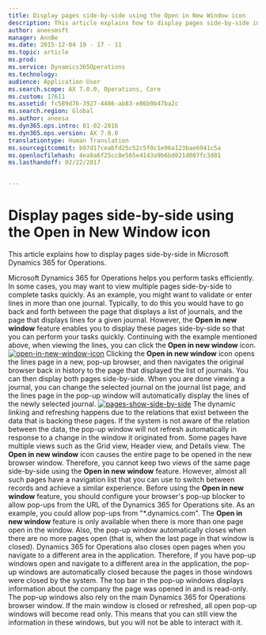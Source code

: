 ```yaml
---
title: Display pages side-by-side using the Open in New Window icon
description: This article explains how to display pages side-by-side in Microsoft Dynamics 365 for Operations.
author: aneesmsft
manager: AnnBe
ms.date: 2015-12-04 19 - 17 - 11
ms.topic: article
ms.prod: 
ms.service: Dynamics365Operations
ms.technology: 
audience: Application User
ms.search.scope: AX 7.0.0, Operations, Core
ms.custom: 17611
ms.assetid: fc589d76-3927-4486-ab83-e86b9b47ba2c
ms.search.region: Global
ms.author: aneesa
ms.dyn365.ops.intro: 01-02-2016
ms.dyn365.ops.version: AX 7.0.0
translationtype: Human Translation
ms.sourcegitcommit: b97d17ceabfd25c52c5f0c1e96a123bae6941c5a
ms.openlocfilehash: 4ea8a6f25cc8e565e4143a9b6bd021d007fc3d01
ms.lasthandoff: 02/22/2017


---
```


# <a name="display-pages-side-by-side-using-the-open-in-new-window-icon"></a>Display pages side-by-side using the Open in New Window icon

This article explains how to display pages side-by-side in Microsoft Dynamics 365 for Operations.

Microsoft Dynamics 365 for Operations helps you perform tasks efficiently. In some cases, you may want to view multiple pages side-by-side to complete tasks quickly. As an example, you might want to validate or enter lines in more than one journal. Typically, to do this you would have to go back and forth between the page that displays a list of journals, and the page that displays lines for a given journal. However, the **Open in new window** feature enables you to display these pages side-by-side so that you can perform your tasks quickly. Continuing with the example mentioned above, when viewing the lines, you can click the **Open in new window** icon. [![open-in-new-window-icon](./media/open-in-new-window-icon.png)](./media/open-in-new-window-icon.png) Clicking the **Open in new window** icon opens the lines page in a new, pop-up browser, and then navigates the original browser back in history to the page that displayed the list of journals. You can then display both pages side-by-side. When you are done viewing a journal, you can change the selected journal on the journal list page, and the lines page in the pop-up window will automatically display the lines of the newly selected journal. [![pages-show-side-by-side](./media/pages-show-side-by-side.png)](./media/pages-show-side-by-side.png) The dynamic linking and refreshing happens due to the relations that exist between the data that is backing these pages. If the system is not aware of the relation between the data, the pop-up window will not refresh automatically in response to a change in the window it originated from. Some pages have multiple views such as the Grid view, Header view, and Details view. The **Open in new window** icon causes the entire page to be opened in the new browser window. Therefore, you cannot keep two views of the same page side-by-side using the **Open in new window** feature. However, almost all such pages have a navigation list that you can use to switch between records and achieve a similar experience. Before using the **Open in new window** feature, you should configure your browser's pop-up blocker to allow pop-ups from the URL of the Dynamics 365 for Operations site. As an example, you could allow pop-ups from "\*.dynamics.com". The **Open in new window** feature is only available when there is more than one page open in the window. Also, the pop-up window automatically closes when there are no more pages open (that is, when the last page in that window is closed). Dynamics 365 for Operations also closes open pages when you navigate to a different area in the application. Therefore, if you have pop-up windows open and navigate to a different area in the application, the pop-up windows are automatically closed because the pages in those windows were closed by the system. The top bar in the pop-up windows displays information about the company the page was opened in and is read-only. The pop-up windows also rely on the main Dynamics 365 for Operations browser window. If the main window is closed or refreshed, all open pop-up windows will become read only. This means that you can still view the information in these windows, but you will not be able to interact with it.


